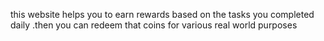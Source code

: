 this website helps you to earn rewards based on the tasks you completed daily .then you can redeem that coins for various real world purposes
